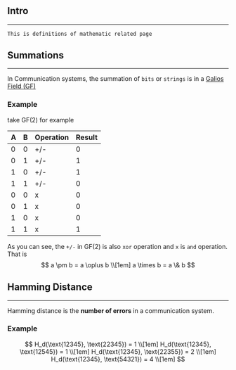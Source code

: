 #

## Intro 

---

    This is definitions of mathematic related page

## Summations

---
In Communication systems, the summation of `bits` or `strings` is in a [Galios Field (GF)](https://zh.wikipedia.org/zh-tw/%E6%9C%89%E9%99%90%E5%9F%9F) <!-- #TODO create definition for GF -->

### Example

take GF(2) for example

| A | B | Operation | Result |
|---|---|-----------|--------|
| 0 | 0 |    +/-    |    0   |
| 0 | 1 |    +/-    |    1   |
| 1 | 0 |    +/-    |    1   |
| 1 | 1 |    +/-    |    0   |
| 0 | 0 |     x     |    0   |
| 0 | 1 |     x     |    0   |
| 1 | 0 |     x     |    0   |
| 1 | 1 |     x     |    1   |

As you can see, the `+/-` in GF(2) is also `xor` operation and `x` is `and` operation.
That is 
$$
a \pm b = a \oplus b \\[1em]
a \times b = a \& b
$$

## Hamming Distance

---
Hamming distance is the **number of errors** in a communication system.

### Example

$$
H_d(\text{12345}, \text{22345}) = 1 \\[1em]
H_d(\text{12345}, \text{12545}) = 1 \\[1em]
H_d(\text{12345}, \text{22355}) = 2 \\[1em]
H_d(\text{12345}, \text{54321}) = 4 \\[1em]
$$